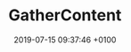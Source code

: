 ---
title: GatherContent
description: Unify content creation, workflow, and collaboration.
link: https://gathercontent.com
category:
- Collaboration
- Content strategy
image: "/assets/images/gathercontent.png"
date: 2019-07-15 09:37:46 +0100
---